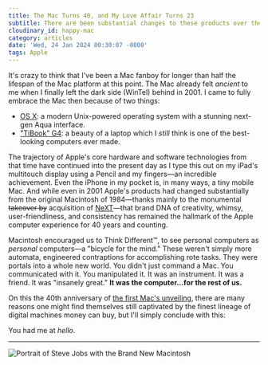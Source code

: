 ```yaml
---
title: The Mac Turns 40, and My Love Affair Turns 23
subtitle: There are been substantial changes to these products over the decades, but the DNA at the heart of them all—creativity, whimsy, user-friendliness, and consistency—remains ever present.
cloudinary_id: happy-mac
category: articles
date: 'Wed, 24 Jan 2024 00:30:07 -0800'
tags: Apple
---
```


It's crazy to think that I've been a Mac fanboy for longer than half the lifespan of the Mac platform at this point. The Mac already felt _ancient_ to me when I finally left the dark side (WinTel) behind in 2001. I came to fully embrace the Mac then because of two things:

* [OS X](https://arstechnica.com/gadgets/2001/04/macos-x/): a modern Unix-powered operating system with a stunning next-gen Aqua interface.
* ["TiBook" G4](https://512pixels.net/2013/06/omm-titanium-powerbook/): a beauty of a laptop which I *still* think is one of the best-looking computers ever made.

The trajectory of Apple's core hardware and software technologies from that time have continued into the present day as I type this out on my iPad's multitouch display using a Pencil and my fingers—an incredible achievement. Even the iPhone in my pocket is, in many ways, a tiny mobile Mac. And while even in 2001 Apple's products had changed substantially from the original Macintosh of 1984—thanks mainly to the monumental ~~takeover by~~ acquisition of [NeXT](https://en.wikipedia.org/wiki/NeXT)—that brand DNA of creativity, whimsy, user-friendliness, and consistency has remained the hallmark of the Apple computer experience for 40 years and counting.

Macintosh encouraged us to Think Different™️, to see personal computers as *personal* computers—a "bicycle for the mind." These weren't simply more automata, engineered contraptions for accomplishing rote tasks. They were portals into a whole new world. You didn't just command a Mac. You communicated with it. You manipulated it. It was an instrument. It was a friend. It was "insanely great." **It was the computer…for the rest of us.**

On this the 40th anniversary of [the first Mac's unveiling](https://www.youtube.com/watch?v=RcRQWGFJ5YY), there are many reasons one might find themselves still captivated by the finest lineage of digital machines money can buy, but I'll simply conclude with this:

You had me at *hello*.

----

<figure style="margin-inline: 0">
  <img src="https://res.cloudinary.com/mariposta/image/upload/w_2048,c_limit,q_65/steve-jobs-macintosh-launch.jpg" alt="Portrait of Steve Jobs with the Brand New Macintosh" />
</figure>
